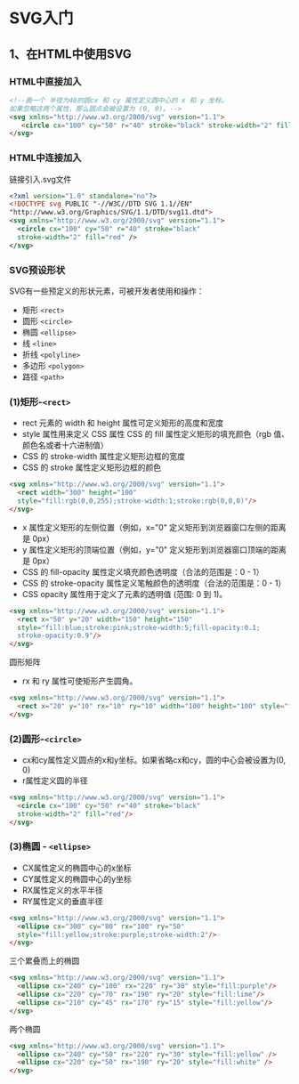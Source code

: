 # SVG入门
## 1、在HTML中使用SVG
### HTML中直接加入
```html
<!--画一个 半径为40的圆cx 和 cy 属性定义圆中心的 x 和 y 坐标。
如果忽略这两个属性，那么圆点会被设置为 (0, 0)。-->
<svg xmlns="http://www.w3.org/2000/svg" version="1.1">
   <circle cx="100" cy="50" r="40" stroke="black" stroke-width="2" fill="red" />
</svg>
```
### HTML中连接加入
链接引入.svg文件
```xml
<?xml version="1.0" standalone="no"?>
<!DOCTYPE svg PUBLIC "-//W3C//DTD SVG 1.1//EN"
"http://www.w3.org/Graphics/SVG/1.1/DTD/svg11.dtd">
<svg xmlns="http://www.w3.org/2000/svg" version="1.1">
  <circle cx="100" cy="50" r="40" stroke="black"
  stroke-width="2" fill="red" />
</svg>
```
### SVG预设形状
SVG有一些预定义的形状元素，可被开发者使用和操作：
* 矩形 `<rect>`
* 圆形 `<circle>`
* 椭圆 `<ellipse>`
* 线 `<line>`
* 折线 `<polyline>`
* 多边形 `<polygon>`
* 路径 `<path>`

### (1)矩形-`<rect>`
* rect 元素的 width 和 height 属性可定义矩形的高度和宽度
* style 属性用来定义 CSS 属性
CSS 的 fill 属性定义矩形的填充颜色（rgb 值、颜色名或者十六进制值）
* CSS 的 stroke-width 属性定义矩形边框的宽度
* CSS 的 stroke 属性定义矩形边框的颜色

```html
<svg xmlns="http://www.w3.org/2000/svg" version="1.1">
  <rect width="300" height="100"
  style="fill:rgb(0,0,255);stroke-width:1;stroke:rgb(0,0,0)"/>
</svg>
```
* x 属性定义矩形的左侧位置（例如，x="0" 定义矩形到浏览器窗口左侧的距离是 0px）
* y 属性定义矩形的顶端位置（例如，y="0" 定义矩形到浏览器窗口顶端的距离是 0px）
* CSS 的 fill-opacity 属性定义填充颜色透明度（合法的范围是：0 - 1）
* CSS 的 stroke-opacity 属性定义笔触颜色的透明度（合法的范围是：0 - 1）
* CSS opacity 属性用于定义了元素的透明值 (范围: 0 到 1)。

```html
<svg xmlns="http://www.w3.org/2000/svg" version="1.1">
  <rect x="50" y="20" width="150" height="150"
  style="fill:blue;stroke:pink;stroke-width:5;fill-opacity:0.1;
  stroke-opacity:0.9"/>
</svg>
```

圆形矩阵
* rx 和 ry 属性可使矩形产生圆角。

```html
<svg xmlns="http://www.w3.org/2000/svg" version="1.1">
  <rect x="20" y="10" rx="10" ry="10" width="100" height="100" style="fill:red;stroke:black;stroke-width:5;opacity:0.5" />
</svg>
```

### (2)圆形-`<circle>`
* cx和cy属性定义圆点的x和y坐标。如果省略cx和cy，圆的中心会被设置为(0, 0)
* r属性定义圆的半径

```html
<svg xmlns="http://www.w3.org/2000/svg" version="1.1">
  <circle cx="100" cy="50" r="40" stroke="black"
  stroke-width="2" fill="red"/>
</svg>
```
### (3)椭圆 - `<ellipse>`
* CX属性定义的椭圆中心的x坐标
* CY属性定义的椭圆中心的y坐标
* RX属性定义的水平半径
* RY属性定义的垂直半径

```html
<svg xmlns="http://www.w3.org/2000/svg" version="1.1">
  <ellipse cx="300" cy="80" rx="100" ry="50"
  style="fill:yellow;stroke:purple;stroke-width:2"/>
</svg>
```

三个累叠而上的椭圆
```html
<svg xmlns="http://www.w3.org/2000/svg" version="1.1">
  <ellipse cx="240" cy="100" rx="220" ry="30" style="fill:purple"/>
  <ellipse cx="220" cy="70" rx="190" ry="20" style="fill:lime"/>
  <ellipse cx="210" cy="45" rx="170" ry="15" style="fill:yellow"/>
</svg>
```

两个椭圆
```html
<svg xmlns="http://www.w3.org/2000/svg" version="1.1">
  <ellipse cx="240" cy="50" rx="220" ry="30" style="fill:yellow" />
  <ellipse cx="220" cy="50" rx="190" ry="20" style="fill:white" />
</svg>
```
